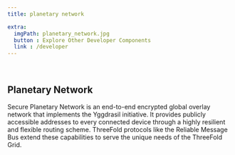 ```yaml
---
title: planetary network

extra:
  imgPath: planetary_network.jpg
  button : Explore Other Developer Components
  link : /developer
---
```

<br>

## Planetary Network 

Secure Planetary Network is an end-to-end encrypted global overlay network that implements the Yggdrasil initiative. It provides publicly accessible addresses to every connected device through a highly resilient and flexible routing scheme. ThreeFold protocols like the Reliable Message Bus extend these capabilities to serve the unique needs of the ThreeFold Grid.
